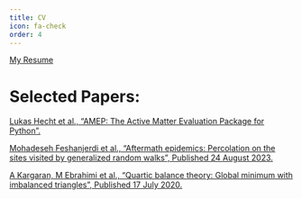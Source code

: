 ```yaml
---
title: CV
icon: fa-check
order: 4
---
```

<html lang="en">
<head>
    <meta charset="UTF-8">
    <meta name="viewport" content="width=device-width, initial-scale=1.0">
</head>
<body>
    <a href="assets/files/Mahdieh_Ebrahimi_CV.pdf" download>My Resume</a>

<h1>Selected Papers:</h1>

<p class="paper-ref">
	<a href="https://arxiv.org/abs/2404.16533" 
	target="_blank">Lukas Hecht et al., “AMEP: The Active Matter Evaluation Package for Python”.</a></p>

<p class="paper-ref">
	<a href="https://journals.aps.org/pre/abstract/10.1103/PhysRevE.108.024312" 
	target="_blank">Mohadeseh Feshanjerdi et al., “Aftermath epidemics: Percolation on the sites visited by generalized random walks”,  Published 24 August 2023.</a></p>

<p class="paper-ref">
	<a href="https://journals.aps.org/pre/abstract/10.1103/PhysRevE.102.012310" 
	target="_blank">A Kargaran, M Ebrahimi et al., “Quartic balance theory: Global minimum with imbalanced triangles”,  Published 17 July 2020.</a></p>											


</body>
</html>


    
